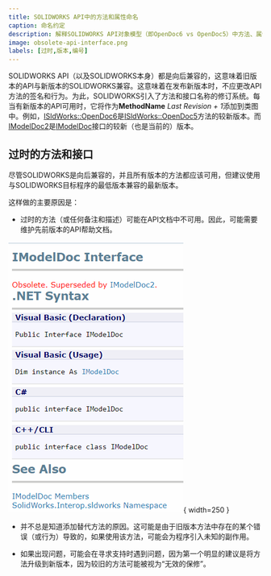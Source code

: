 ```yaml
---
title: SOLIDWORKS API中的方法和属性命名
caption: 命名约定
description: 解释SOLIDWORKS API对象模型（即OpenDoc6 vs OpenDoc5）中方法、属性和接口的命名约定
image: obsolete-api-interface.png
labels: [过时,版本,编号]
---
```


SOLIDWORKS API（以及SOLIDWORKS本身）都是向后兼容的，这意味着旧版本的API与新版本的SOLIDWORKS兼容。这意味着在发布新版本时，不应更改API方法的签名和行为。为此，SOLIDWORKS引入了方法和接口名称的修订系统。每当有新版本的API可用时，它将作为**MethodName** *Last Revision + 1*添加到类图中。例如，[ISldWorks::OpenDoc6](https://help.solidworks.com/2018/english/api/sldworksapi/solidworks.interop.sldworks~solidworks.interop.sldworks.isldworks~opendoc6.html)是[ISldWorks::OpenDoc5](https://help.solidworks.com/2018/english/api/sldworksapi/solidworks.interop.sldworks~solidworks.interop.sldworks.isldworks~opendoc5.html)方法的较新版本。而[IModelDoc2](https://help.solidworks.com/2018/english/api/sldworksapi/SolidWorks.Interop.sldworks~SolidWorks.Interop.sldworks.IModelDoc2.html)是[IModelDoc](https://help.solidworks.com/2018/english/api/sldworksapi/SolidWorks.Interop.sldworks~SolidWorks.Interop.sldworks.IModelDoc.html)接口的较新（也是当前的）版本。

## 过时的方法和接口

尽管SOLIDWORKS是向后兼容的，并且所有版本的方法都应该可用，但建议使用与SOLIDWORKS目标程序的最低版本兼容的最新版本。

这样做的主要原因是：

* 过时的方法（或任何备注和描述）可能在API文档中不可用。因此，可能需要维护先前版本的API帮助文档。

![过时的IModelDoc API接口](obsolete-api-interface.png){ width=250 }

* 并不总是知道添加替代方法的原因。这可能是由于旧版本方法中存在的某个错误（或行为）导致的，如果使用该方法，可能会为程序引入未知的副作用。

* 如果出现问题，可能会在寻求支持时遇到问题，因为第一个明显的建议是将方法升级到新版本，因为较旧的方法可能被视为“无效的保修”。